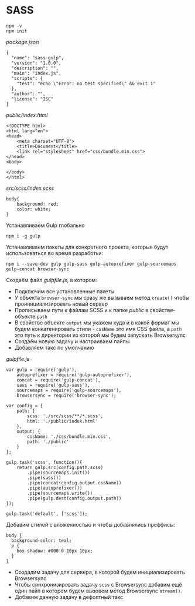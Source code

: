 # SASS

```
npm -v
npm init
```

*package.json*

```
{
  "name": "sass-gulp",
  "version": "1.0.0",
  "description": "",
  "main": "index.js",
  "scripts": {
    "test": "echo \"Error: no test specified\" && exit 1"
  },
  "author": "",
  "license": "ISC"
}
```

*public/index.html*

```
<!DOCTYPE html>
<html lang="en">
<head>
	<meta charset="UTF-8">
	<title>Document</title>
	<link rel="stylesheet" href="css/bundle.min.css">
</head>
<body>

</body>
</html>
```

*src/scss/index.scss*

```
body{
	background: red;
	color: white;
}
```

Устанавливаем Gulp глобально

```
npm i -g gulp
```

Устанавливаем пакеты для конкретного проекта, которые будут использоваться во время разработки:

```
npm i --save-dev gulp gulp-sass gulp-autoprefixer gulp-sourcemaps gulp-concat browser-sync
```

Создаём файл *gulpfile.js*, в котором:

* Подключим все установленные пакеты
* У объекта `browser-sync` мы сразу же вызываем метод `create()` чтобы проинициализировать новый сервер
* Прописываем пути к файлам SCSS и к папке *public* в свойстве-объекте `path`
* В свойстве объекте `output` мы укажем куда и в какой формат мы будем конкатенировать стили - `cssName` это имя CSS файла, а `path` это путь к директории из которой мы будем запускать Browsersync
* Создаём новую задачу и настраиваем пайпы
* Добавляем такс по умолчанию

*gulpfile.js*

```
var gulp = require('gulp'),
	autoprefixer = require('gulp-autoprefixer'),
	concat = require('gulp-concat'),
	sass = require('gulp-sass'),
	sourcemaps = require('gulp-sourcemaps'),
	browsersync = require('browser-sync');

var config = {
	path: {
		scss: './src/scss/**/*.scss',
		html: './public/index.html'
	},
	output: {
		cssName: './css/bundle.min.css',
		path: './public'
	}
};

gulp.task('scss', function(){
	return gulp.src(config.path.scss)
		.pipe(sourcemaps.init())
		.pipe(sass())
		.pipe(concat(config.output.cssName))
		.pipe(autoprefixer())
		.pipe(sourcemaps.write())
		.pipe(gulp.dest(config.output.path))
});

gulp.task('default', ['scss']);
```

Добавим стилей с вложенностью и чтобы добавлялись преффисы:

```
body {
  background-color: teal;
  p {
    box-shadow: #000 0 10px 10px;
  }
}
```

* Создадим задачу для сервера, в которой будем инициализировать Browsersync
* Чтобы синхронизировать задачу `scss` c Browsersync добавим ещё один пайп в котором будем вызовем метод Browsersync `stream()`.
* Добавим данную задачу в дефолтный такс